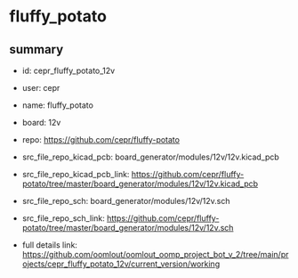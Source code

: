 # fluffy_potato
 
## summary 
* id: cepr_fluffy_potato_12v
* user: cepr
* name: fluffy_potato
* board: 12v
* repo: https://github.com/cepr/fluffy-potato
* src_file_repo_kicad_pcb: board_generator/modules/12v/12v.kicad_pcb
* src_file_repo_kicad_pcb_link: https://github.com/cepr/fluffy-potato/tree/master/board_generator/modules/12v/12v.kicad_pcb


* src_file_repo_sch: board_generator/modules/12v/12v.sch
* src_file_repo_sch_link: https://github.com/cepr/fluffy-potato/tree/master/board_generator/modules/12v/12v.sch
* full details link: https://github.com/oomlout/oomlout_oomp_project_bot_v_2/tree/main/projects/cepr_fluffy_potato_12v/current_version/working  






